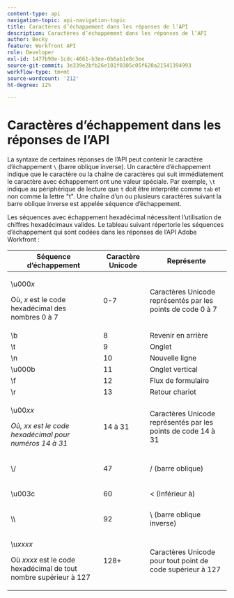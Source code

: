 ```yaml
---
content-type: api
navigation-topic: api-navigation-topic
title: Caractères d’échappement dans les réponses de l’API
description: Caractères d’échappement dans les réponses de l’API
author: Becky
feature: Workfront API
role: Developer
exl-id: 1477b98e-1cdc-4661-b3ee-0b6ab1e8c3ee
source-git-commit: 3e339e2bfb26e101f0305c05f620a21541394993
workflow-type: tm+mt
source-wordcount: '212'
ht-degree: 12%

---
```


# Caractères d’échappement dans les réponses de l’API

La syntaxe de certaines réponses de l’API peut contenir le caractère d’échappement `\` (barre oblique inverse). Un caractère d’échappement indique que le caractère ou la chaîne de caractères qui suit immédiatement le caractère avec échappement ont une valeur spéciale. Par exemple, `\t` indique au périphérique de lecture que `t` doit être interprété comme `tab` et non comme la lettre &quot;t&quot;. Une chaîne d’un ou plusieurs caractères suivant la barre oblique inverse est appelée séquence d’échappement.

Les séquences avec échappement hexadécimal nécessitent l’utilisation de chiffres hexadécimaux valides. Le tableau suivant répertorie les séquences d’échappement qui sont codées dans les réponses de l’API Adobe Workfront :

<table style="table-layout:auto"> 
 <col> 
 <col> 
 <col> 
 <thead> 
  <tr> 
   <th><strong>Séquence d’échappement</strong> </th> 
   <th><strong>Caractère Unicode</strong> </th> 
   <th><strong>Représente</strong> </th> 
  </tr> 
 </thead> 
 <tbody> 
  <tr> 
   <td> <p>\u000<em>x</em></p> <p>Où, <em>x</em> est le code hexadécimal des nombres 0 à 7</p> </td> 
   <td>0-7</td> 
   <td>Caractères Unicode représentés par les points de code 0 à 7</td> 
  </tr> 
  <tr> 
   <td>\b</td> 
   <td>8</td> 
   <td>Revenir en arrière</td> 
  </tr> 
  <tr> 
   <td>\t</td> 
   <td>9</td> 
   <td>Onglet</td> 
  </tr> 
  <tr> 
   <td>\n</td> 
   <td>10</td> 
   <td>Nouvelle ligne</td> 
  </tr> 
  <tr> 
   <td>\u000b</td> 
   <td>11</td> 
   <td>Onglet vertical</td> 
  </tr> 
  <tr> 
   <td>\f</td> 
   <td>12</td> 
   <td>Flux de formulaire</td> 
  </tr> 
  <tr> 
   <td>\r</td> 
   <td>13</td> 
   <td>Retour chariot</td> 
  </tr> 
  <tr> 
   <td> <p>\u00<em>xx</em></p> <p><em>Où, xx est le code hexadécimal pour  numéros 14 à 31</em> </p> </td> 
   <td>14 à 31</td> 
   <td>Caractères Unicode représentés par les points de code 14 à 31</td> 
  </tr> 
  <tr> 
   <td> <p>\/</p> </td> 
   <td>47</td> 
   <td>/ (barre oblique)</td> 
  </tr> 
  <tr> 
   <td> <p>\u003c</p> </td> 
   <td>60</td> 
   <td>&lt; (Inférieur à)</td> 
  </tr> 
  <tr> 
   <td> <p>\\</p> </td> 
   <td>92</td> 
   <td>\ (barre oblique inverse)</td> 
  </tr> 
  <tr> 
   <td> <p>\u<em>xxxx</em></p> <p>Où <em>xxxx</em> est le code hexadécimal de tout nombre supérieur à 127</p> </td> 
   <td>128+</td> 
   <td>Caractères Unicode pour tout point de code supérieur à 127</td> 
  </tr> 
 </tbody> 
</table>
